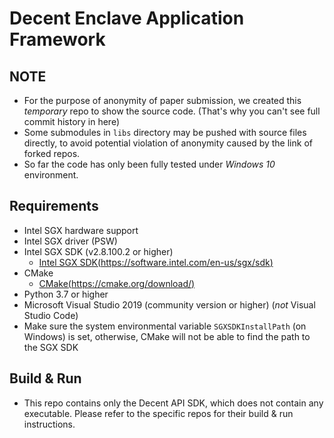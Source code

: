 # Decent Enclave Application Framework

## NOTE

- For the purpose of anonymity of paper submission, we created this *temporary* repo to show the source code. (That's why you can't see full commit history in here)
- Some submodules in `libs` directory may be pushed with source files directly, to avoid potential violation of anonymity caused by the link of forked repos.
- So far the code has only been fully tested under *Windows 10* environment.

## Requirements

- Intel SGX hardware support
- Intel SGX driver (PSW)
- Intel SGX SDK (v2.8.100.2 or higher)
	- [Intel SGX SDK(https://software.intel.com/en-us/sgx/sdk)](https://software.intel.com/en-us/sgx/sdk)
- CMake
	- [CMake(https://cmake.org/download/)](https://cmake.org/download/)
- Python 3.7 or higher
- Microsoft Visual Studio 2019 (community version or higher) (*not* Visual Studio Code)
- Make sure the system environmental variable `SGXSDKInstallPath` (on Windows) is set, otherwise, CMake will not be able to find the path to the SGX SDK

## Build & Run

- This repo contains only the Decent API SDK, which does not contain any executable. Please refer to the specific repos for their build & run instructions.
